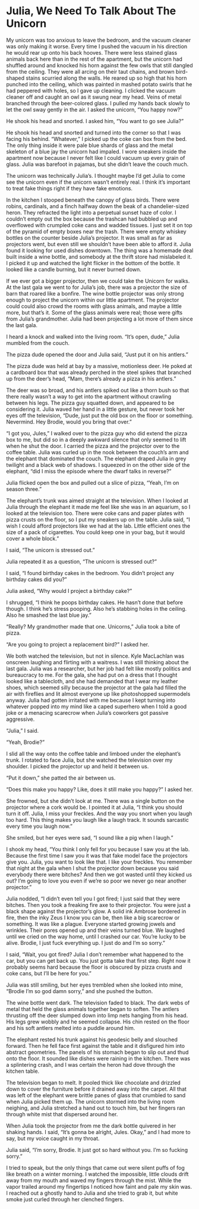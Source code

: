 # Julia, We Need To Talk About The Unicorn

My unicorn was too anxious to leave the bedroom, and the vacuum cleaner was only making it worse. Every time I pushed the vacuum in his direction he would rear up onto his back hooves. There were less stained glass animals back here than in the rest of the apartment, but the unicorn had shuffled around and knocked his horn against the few owls that still dangled from the ceiling. They were all arcing on their taut chains, and brown bird-shaped stains scurried along the walls. He reared up so high that his horn punched into the ceiling, which was painted in mashed potato swirls that he had peppered with holes, so I gave up cleaning. I clicked the vacuum cleaner off and caught an owl as it swung near my head. Veins of metal branched through the beer-colored glass. I pulled my hands back slowly to let the owl sway gently in the air. I asked the unicorn, “You happy now?”

He shook his head and snorted. I asked him, “You want to go see Julia?”

He shook his head and snorted and turned into the corner so that I was facing his behind. “Whatever,” I picked up the coke can box from the bed. The only thing inside it were pale blue shards of glass and the metal skeleton of a blue jay the unicorn had impaled. I wore sneakers inside the apartment now because I never felt like I could vacuum up every grain of glass. Julia was barefoot in pajamas, but she didn’t leave the couch much.

The unicorn was technically Julia’s. I thought maybe I’d get Julia to come see the unicorn even if the unicorn wasn’t entirely real. I think it’s important to treat fake things right if they have fake emotions.

In the kitchen I stooped beneath the canopy of glass birds. There were robins, cardinals, and a finch halfway down the beak of a chandelier-sized heron. They refracted the light into a perpetual sunset haze of color. I couldn’t empty out the box because the trashcan had bubbled up and overflowed with crumpled coke cans and wadded tissues. I just set it on top of the pyramid of empty boxes near the trash. There were empty whiskey bottles on the counter beside Julia’s projector. It was small as far as projectors went, but even still we shouldn’t have been able to afford it. Julia found it looking for used dishes downtown. The thing was a homemade deal built inside a wine bottle, and somebody at the thrift store had mislabeled it. I picked it up and watched the light flicker in the bottom of the bottle. It looked like a candle burning, but it never burned down.

If we ever got a bigger projector, then we could take the Unicorn for walks. At the last gala we went to for Julia’s job, there was a projector the size of barn that roared like a bonfire. The wine bottle projector was only strong enough to project the unicorn within our little apartment. The projector could could also crowd the rooms with glass animals, and maybe a little more, but that’s it. Some of the glass animals were real; those were gifts from Julia’s grandmother. Julia had been projecting a lot more of them since the last gala.

I heard a knock and walked into the living room. “It’s open, dude,” Julia mumbled from the couch.

The pizza dude opened the door and Julia said, “Just put it on his antlers.”

The pizza dude was held at bay by a massive, motionless deer. He poked at a cardboard box that was already perched in the steel spikes that branched up from the deer’s head, “Mam, there’s already a pizza in his antlers.”

The deer was so broad, and his antlers spiked out like a thorn bush so that there really wasn’t a way to get into the apartment without crawling between his legs. The pizza guy squatted down, and appeared to be considering it. Julia waved her hand in a little gesture, but never took her eyes off the television, “Dude, just put the old box on the floor or something. Nevermind. Hey Brodie, would you bring that over.”

“I got you, Jules,” I walked over to the pizza guy who did extend the pizza box to me, but did so in a deeply awkward silence that only seemed to lift when he shut the door. I carried the pizza and the projector over to the coffee table. Julia was curled up in the nook between the couch’s arm and the elephant that dominated the couch. The elephant draped Julia in grey twilight and a black web of shadows. I squeezed in on the other side of the elephant, “did I miss the episode where the dwarf talks in reverse?”

Julia flicked open the box and pulled out a slice of pizza, “Yeah, I’m on season three.”

The elephant’s trunk was aimed straight at the television. When I looked at Julia through the elephant it made me feel like she was in an aquarium, so I looked at the television too. There were coke cans and paper plates with pizza crusts on the floor, so I put my sneakers up on the table. Julia said, “I wish I could afford projectors like we had at the lab. Little efficient ones the size of a pack of cigarettes. You could keep one in your bag, but it would cover a whole block.”

I said, “The unicorn is stressed out.”

Julia repeated it as a question, “The unicorn is stressed out?”

I said, “I found birthday cakes in the bedroom. You didn’t project any birthday cakes did you?”

Julia asked, “Why would I project a birthday cake?”

I shrugged, “I think he poops birthday cakes. He hasn’t done that before though. I think he’s stress pooping. Also he’s stabbing holes in the ceiling. Also he smashed the last blue jay.”

“Really? My grandmother made that one. Unicorns,” Julia took a bite of pizza.

“Are you going to project a replacement bird?” I asked her.

We both watched the television, but not in silence. Kyle MacLachlan was onscreen laughing and flirting with a waitress. I was still thinking about the last gala. Julia was a researcher, but her job had felt like mostly politics and bureaucracy to me. For the gala, she had put on a dress that I thought looked like a tablecloth, and she had demanded that I wear my leather shoes, which seemed silly because the projector at the gala had filled the air with fireflies and lit almost everyone up like photoshopped supermodels anyway. Julia had gotten irritated with me because I kept turning into whatever popped into my mind like a caped superhero when I told a good joke or a menacing scarecrow when Julia’s coworkers got passive aggressive.

“Julia,” I said.

“Yeah, Brodie?”

I slid all the way onto the coffee table and limboed under the elephant’s trunk. I rotated to face Julia, but she watched the television over my shoulder. I picked the projector up and held it between us.

“Put it down,” she patted the air between us.

“Does this make you happy? Like, does it still make you happy?” I asked her.

She frowned, but she didn’t look at me. There was a single button on the projector where a cork would be. I pointed it at Julia, “I think you should turn it off. Julia, I miss your freckles. And the way you snort when you laugh too hard. This thing makes you laugh like a laugh track. It sounds sarcastic every time you laugh now.”

She smiled, but her eyes were sad, “I sound like a pig when I laugh.”

I shook my head, “You think I only fell for you because I saw you at the lab. Because the first time I saw you it was that fake model face the projectors give you. Julia, you want to look like that. I like your freckles. You remember that night at the gala when I shut the projector down because you said everybody there were bitches? And then we got wasted until they kicked us out? I’m going to love you even if we’re so poor we never go near another projector.”

Julia nodded, “I didn’t even tell you I got fired; I just said that they were bitches. Then you took a freaking fire axe to their projector. You were just a black shape against the projector’s glow. A solid ink Ambrose bordered in fire, then the inky Zeus I know you can be, then like a big scarecrow or something. It was like a plague. Everyone started growing jowels and wrinkles. Their pores opened up and their veins turned blue. We laughed until we cried on the way home, until I crashed our car. You’re lucky to be alive. Brodie, I just fuck everything up. I just do and I’m so sorry.”

I said, “Wait, you got fired? Julia I don’t remember what happened to the car, but you can get back up. You just gotta take that first step. Right now it probably seems hard because the floor is obscured by pizza crusts and coke cans, but I’ll be here for you.”

Julia was still smiling, but her eyes trembled when she looked into mine, “Brodie I’m so god damn sorry,” and she pushed the button.

The wine bottle went dark. The television faded to black. The dark webs of metal that held the glass animals together began to soften. The antlers thrusting off the deer slumped down into limp nets hanging from his head. His legs grew wobbly and he seemed collapse. His chin rested on the floor and his soft antlers melted into a puddle around him.

The elephant rested his trunk against his geodesic belly and slouched forward. Then he fell face first against the table and it disfigured him into abstract geometries. The panels of his stomach began to slip out and thud onto the floor. It sounded like dishes were raining in the kitchen. There was a splintering crash, and I was certain the heron had dove through the kitchen table.

The television began to melt. It pooled thick like chocolate and drizzled down to cover the furniture before it drained away into the carpet. All that was left of the elephant were brittle panes of glass that crumbled to sand when Julia picked them up. The unicorn stormed into the living room neighing, and Julia stretched a hand out to touch him, but her fingers ran through white mist that dispersed around her.

When Julia took the projector from me the dark bottle quivered in her shaking hands. I said, “It’s gonna be alright, Jules. Okay,” and I had more to say, but my voice caught in my throat.

Julia said, “I’m sorry, Brodie. It just got so hard without you. I’m so fucking sorry.”

I tried to speak, but the only things that came out were silent puffs of fog like breath on a winter morning. I watched the impossible, little clouds drift away from my mouth and waved my fingers through the mist. While the vapor trailed around my fingertips I noticed how faint and pale my skin was. I reached out a ghostly hand to Julia and she tried to grab it, but white smoke just curled through her clenched fingers.
